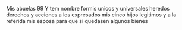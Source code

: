 Mis abuelas
99 Y tem nombre formis unicos y universales heredos derechos y acciones a los expresados mis cinco hijos legitimos y
a la referida mis esposa para que si quedasen algunos bienes